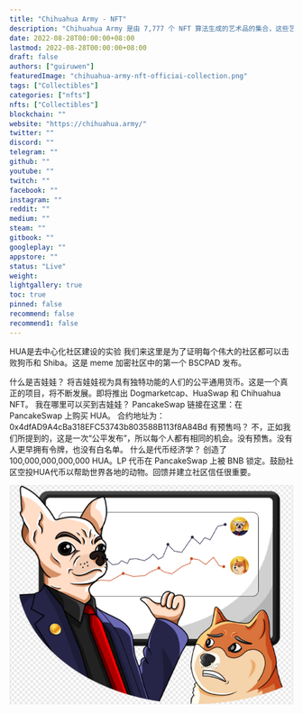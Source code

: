 ```yaml
---
title: "Chihuahua Army - NFT"
description: "Chihuahua Army 是由 7,777 个 NFT 算法生成的艺术品的集合，这些艺术品由许多独特的特征组合而成"
date: 2022-08-28T00:00:00+08:00
lastmod: 2022-08-28T00:00:00+08:00
draft: false
authors: ["guiruwen"]
featuredImage: "chihuahua-army-nft-officiai-collection.png"
tags: ["Collectibles"]
categories: ["nfts"]
nfts: ["Collectibles"]
blockchain: ""
website: "https://chihuahua.army/"
twitter: ""
discord: ""
telegram: ""
github: ""
youtube: ""
twitch: ""
facebook: ""
instagram: ""
reddit: ""
medium: ""
steam: ""
gitbook: ""
googleplay: ""
appstore: ""
status: "Live"
weight: 
lightgallery: true
toc: true
pinned: false
recommend: false
recommend1: false
---
```

HUA是去中心化社区建设的实验
我们来这里是为了证明每个伟大的社区都可以击败狗币和 Shiba。这是 meme 加密社区中的第一个 BSCPAD 发布。

什么是吉娃娃？
将吉娃娃视为具有独特功能的人们的公平通用货币。这是一个真正的项目，将不断发展。即将推出 Dogmarketcap、HuaSwap 和 Chihuahua NFT。
我在哪里可以买到吉娃娃？
PancakeSwap 链接在这里：在 PancakeSwap 上购买 HUA。 合约地址为：0x4dfAD9A4cBa318EFC53743b803588B113f8A84Bd
有预售吗？
不，正如我们所提到的，这是一次“公平发布”，所以每个人都有相同的机会。没有预售。没有人更早拥有令牌，也没有白名单。
什么是代币经济学？
创造了 100,000,000,000,000 HUA。LP 代币在 PancakeSwap 上被 BNB 锁定。鼓励社区空投HUA代币以帮助世界各地的动物。回馈并建立社区信任很重要。

![nft](01.png)